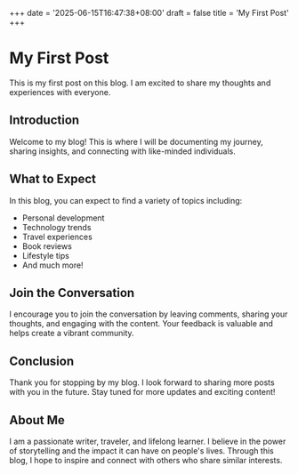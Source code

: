 +++
date = '2025-06-15T16:47:38+08:00'
draft = false
title = 'My First Post'
+++

# My First Post
This is my first post on this blog. I am excited to share my thoughts and experiences with everyone.

## Introduction
Welcome to my blog! This is where I will be documenting my journey, sharing insights, and connecting with like-minded individuals.

## What to Expect
In this blog, you can expect to find a variety of topics including:
- Personal development
- Technology trends
- Travel experiences
- Book reviews
- Lifestyle tips
- And much more!
## Join the Conversation
I encourage you to join the conversation by leaving comments, sharing your thoughts, and engaging with the content. Your feedback is valuable and helps create a vibrant community.
## Conclusion       
Thank you for stopping by my blog. I look forward to sharing more posts with you in the future. Stay tuned for more updates and exciting content!
## About Me
I am a passionate writer, traveler, and lifelong learner. I believe in the power of storytelling and the impact it can have on people's lives. Through this blog, I hope to inspire and connect with others who share similar interests.